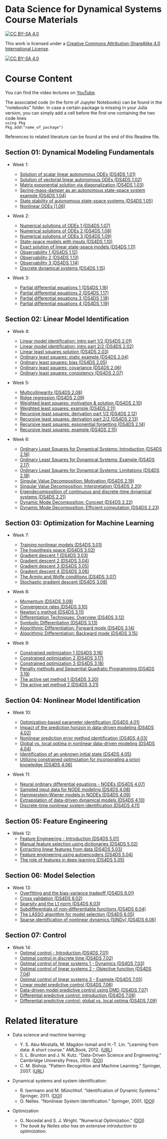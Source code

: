 Data Science for Dynamical Systems Course Materials
=======================================
[![CC BY-SA 4.0][cc-by-sa-shield]][cc-by-sa]

This work is licensed under a
[Creative Commons Attribution-ShareAlike 4.0 International License][cc-by-sa].

[![CC BY-SA 4.0][cc-by-sa-image]][cc-by-sa]

[cc-by-sa]: http://creativecommons.org/licenses/by-sa/4.0/
[cc-by-sa-image]: https://licensebuttons.net/l/by-sa/4.0/88x31.png
[cc-by-sa-shield]: https://img.shields.io/badge/License-CC%20BY--SA%204.0-lightgrey.svg

# Course Content

You can find the video lectures on [YouTube](https://www.youtube.com/@UPB_DS4DS-bu8ec/playlists).

The associated code (in the form of Jupyter Notebooks) can be found in the "notebooks" folder. In case a certain package is missing in your Julia version, you can simply add a cell before the first one containing the two code lines\
`using Pkg`\
`Pkg.add("name_of_package")`

References to related literature can be found at the end of this Readme file.

## Section 01: Dynamical Modeling Fundamentals
* Week 1:
  * [Solution of scalar linear autonomous ODEs (DS4DS 1.01)](https://www.youtube.com/watch?v=48FVrkGrJkA&list=PLg6FTHy3zJjxvWhKhME-R6z_WaX5MQ-dH&index=1)
  * [Solution of vectorial linear autonomous ODEs (DS4DS 1.02)](https://www.youtube.com/watch?v=p_phobJmjCk&list=PLg6FTHy3zJjxvWhKhME-R6z_WaX5MQ-dH&index=2)
  * [Matrix exponential solution via diagonalization (DS4DS 1.03)](https://www.youtube.com/watch?v=SUuSwOYeAKU&list=PLg6FTHy3zJjxvWhKhME-R6z_WaX5MQ-dH&index=3)
  * [Spring-mass-damper as an autonomous state-space system example (DS4DS 1.04)](https://www.youtube.com/watch?v=D4yAvFUcENQ&list=PLg6FTHy3zJjxvWhKhME-R6z_WaX5MQ-dH&index=4)
  * [State stability of autonomous state-space systems (DS4DS 1.05)](https://www.youtube.com/watch?v=FWX_z3zTGss&list=PLg6FTHy3zJjxvWhKhME-R6z_WaX5MQ-dH&index=5)
  * [Nonlinear ODEs (1.06)](https://www.youtube.com/watch?v=WecRnf3vAZo&list=PLg6FTHy3zJjxvWhKhME-R6z_WaX5MQ-dH&index=6)

* Week 2:
  * [Numerical solutions of ODEs 1 (DS4DS 1.07)](https://www.youtube.com/watch?v=XHarMmETHkE)
  * [Numerical solutions of ODEs 2 (DS4DS 1.08)](https://www.youtube.com/watch?v=ikOcwSOyiCI)
  * [Numerical solutions of ODEs 3 (DS4DS 1.09)](https://www.youtube.com/watch?v=yG2J7Zj1H9E)
  * [State-space models with inputs (DS4DS 1.10)](https://www.youtube.com/watch?v=7cLYJrGazXg)
  * [Exact solution of linear state-space models (DS4DS 1.11)](https://www.youtube.com/watch?v=HtIkqjm1w5w)
  * [Observability 1 (DS4DS 1.12)](https://www.youtube.com/watch?v=BnT62ol7zvA)
  * [Observability 2 (DS4DS 1.13)](https://www.youtube.com/watch?v=A9Zc21IzLjA)
  * [Observability 3 (DS4DS 1.14)](https://www.youtube.com/watch?v=IKXNPHASATg)
  * [Discrete dynamical systems (DS4DS 1.15)](https://www.youtube.com/watch?v=Ew3y1SGlVQc)
   
* Week 3:
  * [Partial differential equations 1 (DS4DS 1.16)](https://www.youtube.com/watch?v=O0aNsfJ-peg)
  * [Partial differential equations 2 (DS4DS 1.17)](https://www.youtube.com/watch?v=_qM3NP4sgO8)
  * [Partial differential equations 3 (DS4DS 1.18)](https://www.youtube.com/watch?v=AJz53LGRa1s)
  * [Partial differential equations 4 (DS4DS 1.19)](https://www.youtube.com/watch?v=c_jUfFBBvpQ)

## Section 02: Linear Model Identification
* Week 4:
  * [Linear model identification: intro part 1/2 (DS4DS 2.01)](https://www.youtube.com/watch?v=oFVnPJbi7Tg&list=PLg6FTHy3zJjzWOkG2cnJM_j6tKFyjLSy9&index=1)
  * [Linear model identification: intro part 2/2 (DS4DS 2.02)](https://www.youtube.com/watch?v=H5bZ2to1ono&list=PLg6FTHy3zJjzWOkG2cnJM_j6tKFyjLSy9&index=2)
  * [Linear least squares solution (DS4DS 2.03)](https://www.youtube.com/watch?v=1c1tMY0m3vE&list=PLg6FTHy3zJjzWOkG2cnJM_j6tKFyjLSy9&index=3)
  * [Ordinary least squares: static example (DS4DS 2.04)](https://www.youtube.com/watch?v=Mm92nd9lkDc&list=PLg6FTHy3zJjzWOkG2cnJM_j6tKFyjLSy9&index=4)
  * [Ordinary least squares: bias (DS4DS 2.05)](https://www.youtube.com/watch?v=hd9POUlZR-Q&list=PLg6FTHy3zJjzWOkG2cnJM_j6tKFyjLSy9&index=5)
  * [Ordinary least squares: covariance (DS4DS 2.06)](https://www.youtube.com/watch?v=b_OSb7g5C40&list=PLg6FTHy3zJjzWOkG2cnJM_j6tKFyjLSy9&index=6)
  * [Ordinary least squares: consistency (DS4DS 2.07)](https://www.youtube.com/watch?v=-3hS0ScYaaM&list=PLg6FTHy3zJjzWOkG2cnJM_j6tKFyjLSy9&index=7)
 
* Week 5:
  * [Multicollinearity (DS4DS 2.08)](https://www.youtube.com/watch?v=YoG0IsghOhU&list=PLg6FTHy3zJjzWOkG2cnJM_j6tKFyjLSy9&index=8)
  * [Ridge regression (DS4DS 2.09)](https://www.youtube.com/watch?v=eevhvtuEyPY&list=PLg6FTHy3zJjzWOkG2cnJM_j6tKFyjLSy9&index=9)
  * [Weighted least squares: motivation & solution (DS4DS 2.10)](https://www.youtube.com/watch?v=cjWvy1iCEiE&list=PLg6FTHy3zJjzWOkG2cnJM_j6tKFyjLSy9&index=10)
  * [Weighted least squares: example (DS4DS 2.11)](https://www.youtube.com/watch?v=WGXFemrKiJ0&list=PLg6FTHy3zJjzWOkG2cnJM_j6tKFyjLSy9&index=11)
  * [Recursive least squares: derivation part 1/2 (DS4DS 2.12)](https://www.youtube.com/watch?v=SgUhJj1FvDE&list=PLg6FTHy3zJjzWOkG2cnJM_j6tKFyjLSy9&index=12)
  * [Recursive least squares: derivation part 2/2 (DS4DS 2.13)](https://www.youtube.com/watch?v=RVvlsHdXyyU&list=PLg6FTHy3zJjzWOkG2cnJM_j6tKFyjLSy9&index=13)
  * [Recursive least squares: exponential forgetting (DS4DS 2.14)](https://www.youtube.com/watch?v=4j1_Ux6_rOY&list=PLg6FTHy3zJjzWOkG2cnJM_j6tKFyjLSy9&index=14)
  * [Recursive least squares: example (DS4DS 2.15)](https://www.youtube.com/watch?v=M5QYofnx1dg&list=PLg6FTHy3zJjzWOkG2cnJM_j6tKFyjLSy9&index=15)
 
* Week 6:
  * [Ordinary Least Squares for Dynamical Systems: Introduction (DS4DS 2.16)](https://www.youtube.com/watch?v=yuLsDQFusrI&list=PLg6FTHy3zJjzWOkG2cnJM_j6tKFyjLSy9&index=16)
  * [Ordinary Least Squares for Dynamical Systems: Example (DS4DS 2.17)](https://www.youtube.com/watch?v=6LitkQ2QTos&list=PLg6FTHy3zJjzWOkG2cnJM_j6tKFyjLSy9&index=17)
  * [Ordinary Least Squares for Dynamical Systems: Limitations (DS4DS 2.18)](https://www.youtube.com/watch?v=HIezurtcoJc&list=PLg6FTHy3zJjzWOkG2cnJM_j6tKFyjLSy9&index=18)
  * [Singular Value Decomposition: Motivation (DS4DS 2.19)](https://www.youtube.com/watch?v=8NAZZvM4cMY&list=PLg6FTHy3zJjzWOkG2cnJM_j6tKFyjLSy9&index=19)
  * [Singular Value Decomposition: Interpretation (DS4DS 2.20)](https://www.youtube.com/watch?v=LNDS__ucMmk&list=PLg6FTHy3zJjzWOkG2cnJM_j6tKFyjLSy9&index=20)
  * [Eigendecomposition of continuous and discrete-time dynamical systems (DS4DS 2.21)](https://www.youtube.com/watch?v=SA_hRTwZhHU&list=PLg6FTHy3zJjzWOkG2cnJM_j6tKFyjLSy9&index=21)
  * [Dynamic Mode Decomposition: Concept (DS4DS 2.22)](https://www.youtube.com/watch?v=-QWlSJGRzzk&list=PLg6FTHy3zJjzWOkG2cnJM_j6tKFyjLSy9&index=22)
  * [Dynamic Mode Decomposition: Efficient computation (DS4DS 2.23) ](https://www.youtube.com/watch?v=xzyQxCiEB7w&list=PLg6FTHy3zJjzWOkG2cnJM_j6tKFyjLSy9&index=23)

## Section 03: Optimization for Machine Learning
* Week 7:
  * [Training nonlinear models (DS4DS 3.01)](https://www.youtube.com/watch?v=Yp7BWq5cJec&list=PLg6FTHy3zJjws0hwWOa-cADy2aK5q_FM7)
  * [The hypothesis space (DS4DS 3.02)](https://www.youtube.com/watch?v=nEFZZfor8OY&list=PLg6FTHy3zJjws0hwWOa-cADy2aK5q_FM7&index=2)
  * [Gradient descent 1 (DS4DS 3.03)](https://www.youtube.com/watch?v=mZ0vn2cYxQc&list=PLg6FTHy3zJjws0hwWOa-cADy2aK5q_FM7&index=3)
  * [Gradient descent 2 (DS4DS 3.04)](https://www.youtube.com/watch?v=7asVgXqfkFo&list=PLg6FTHy3zJjws0hwWOa-cADy2aK5q_FM7&index=4)
  * [Gradient descent 3 (DS4DS 3.05)](https://www.youtube.com/watch?v=4F6yFASvx1c&list=PLg6FTHy3zJjws0hwWOa-cADy2aK5q_FM7&index=5)
  * [Gradient descent 4 (DS4DS 3.06)](https://www.youtube.com/watch?v=E2fCTUF9nYc&list=PLg6FTHy3zJjws0hwWOa-cADy2aK5q_FM7&index=6)
  * [The Armijo and Wolfe conditions (DS4DS 3.07)](https://www.youtube.com/watch?v=Jxh2kqVz6lk&list=PLg6FTHy3zJjws0hwWOa-cADy2aK5q_FM7&index=7)
  * [Stochastic gradient descent (DS4DS 3.08)](https://www.youtube.com/watch?v=iZ5rGdUcDRc&list=PLg6FTHy3zJjws0hwWOa-cADy2aK5q_FM7&index=8)
 
* Week 8:
  * [Momentum (DS4DS 3.09)](https://www.youtube.com/watch?v=NuFWEZYayUI&list=PLg6FTHy3zJjws0hwWOa-cADy2aK5q_FM7&index=9)
  * [Convergence rates (DS4DS 3.10)](https://www.youtube.com/watch?v=Ococ1-rrK9c&list=PLg6FTHy3zJjws0hwWOa-cADy2aK5q_FM7&index=10)
  * [Newton's method (DS4DS 3.11)](https://www.youtube.com/watch?v=7INmTFzPDsg&list=PLg6FTHy3zJjws0hwWOa-cADy2aK5q_FM7&index=11)
  * [Differentiation Techniques: Overview (DS4DS 3.12)](https://www.youtube.com/watch?v=hBEQbPkWrwk&list=PLg6FTHy3zJjws0hwWOa-cADy2aK5q_FM7&index=12)
  * [Symbolic Differentiation (DS4DS 3.13)](https://www.youtube.com/watch?v=aBxnOUGq2ug&list=PLg6FTHy3zJjws0hwWOa-cADy2aK5q_FM7&index=13)
  * [Algorithmic Differentiation: Forward mode (DS4DS 3.14)](https://www.youtube.com/watch?v=zQ9f6xpYEPw&list=PLg6FTHy3zJjws0hwWOa-cADy2aK5q_FM7&index=14)
  * [Algorithmic Differentiation: Backward mode (DS4DS 3.15)](https://www.youtube.com/watch?v=hg33342oeTA&list=PLg6FTHy3zJjws0hwWOa-cADy2aK5q_FM7&index=15)
 
* Week 9:
  * [Constrained optimization 1 (DS4DS 3.16)](https://www.youtube.com/watch?v=qQiVFvv2uiw&list=PLg6FTHy3zJjws0hwWOa-cADy2aK5q_FM7&index=16)
  * [Constrained optimization 2 (DS4DS 3.17)](https://www.youtube.com/watch?v=inqmExLG11c&list=PLg6FTHy3zJjws0hwWOa-cADy2aK5q_FM7&index=17)
  * [Constrained optimization 3 (DS4DS 3.18)](https://www.youtube.com/watch?v=yYuV-vBa7M8&list=PLg6FTHy3zJjws0hwWOa-cADy2aK5q_FM7&index=18)
  * [Penalty methods and Sequential Quadratic Programming (DS4DS 3.19)](https://www.youtube.com/watch?v=F21CocZHpQs&list=PLg6FTHy3zJjws0hwWOa-cADy2aK5q_FM7&index=19)
  * [The active set method 1 (DS4DS 3.20)](https://www.youtube.com/watch?v=cL5Djfu0pUY&list=PLg6FTHy3zJjws0hwWOa-cADy2aK5q_FM7&index=20)
  * [The active set method 2 (DS4DS 3.21)](https://www.youtube.com/watch?v=c4N0oKvlp5s&list=PLg6FTHy3zJjws0hwWOa-cADy2aK5q_FM7&index=21)

## Section 04: Nonlinear Model Identification

* Week 10:
  * [Optimization-based parameter identification (DS4DS 4.01)](https://www.youtube.com/watch?v=Bn0SGV_5RMU&list=PLg6FTHy3zJjyi-0pVsmA49erc-BvQvP7g&index=1)
  * [Impact of the prediction horizon in data-driven modeling (DS4DS 4.02)](https://www.youtube.com/watch?v=OmeEf-GHdfQ&list=PLg6FTHy3zJjyi-0pVsmA49erc-BvQvP7g&index=2)
  * [Nonlinear prediction error method identification (DS4DS 4.03)](https://www.youtube.com/watch?v=dB0SY6tBPTU&list=PLg6FTHy3zJjyi-0pVsmA49erc-BvQvP7g&index=3)
  * [Global vs. local optima in nonlinear data-driven modeling (DS4DS 4.04)](https://www.youtube.com/watch?v=PIrwCp8m1Ow&list=PLg6FTHy3zJjyi-0pVsmA49erc-BvQvP7g&index=4)
  * [Identification of an unknown initial state (DS4DS 4.05)](https://www.youtube.com/watch?v=rCei6XlOv7A&list=PLg6FTHy3zJjyi-0pVsmA49erc-BvQvP7g&index=5)
  * [Utilizing constrained optimization for incorporating a priori knowledge (DS4DS 4.06)](https://www.youtube.com/watch?v=h_AtcsE2tS0&list=PLg6FTHy3zJjyi-0pVsmA49erc-BvQvP7g&index=6)
 
* Week 11:
  * [Neural ordinary differential equations - NODEs (DS4DS 4.07)](https://www.youtube.com/watch?v=s3YTiV4EBkg&list=PLg6FTHy3zJjyi-0pVsmA49erc-BvQvP7g&index=7)
  * [Sampled input data for NODE modeling (DS4DS 4.08)](https://www.youtube.com/watch?v=OhLC4bf8e50&list=PLg6FTHy3zJjyi-0pVsmA49erc-BvQvP7g&index=8)
  * [Hammerstein-Wiener models in NODEs (DS4DS 4.09)](https://www.youtube.com/watch?v=Kz_4tqW3FCM&list=PLg6FTHy3zJjyi-0pVsmA49erc-BvQvP7g&index=9)
  * [Extrapolation of data-driven dynamical models (DS4DS 4.10)](https://www.youtube.com/watch?v=FhqDpPmlypc&list=PLg6FTHy3zJjyi-0pVsmA49erc-BvQvP7g&index=10)
  * [Discrete-time nonlinear system identification (DS4DS 4.11)](https://www.youtube.com/watch?v=s0XxdbuQWFU&list=PLg6FTHy3zJjyi-0pVsmA49erc-BvQvP7g&index=11)

## Section 05: Feature Engineering
* Week 12:
  * [Feature Engineering - Introduction (DS4DS 5.01)](https://www.youtube.com/watch?v=iAUNc1LT__U&list=PLg6FTHy3zJjxTq898AZKytAySDBe1VX-Y&index=1)
  * [Manual feature selection using dictionaries (DS4DS 5.02)](https://www.youtube.com/watch?v=DfbN8EVLJ58&list=PLg6FTHy3zJjxTq898AZKytAySDBe1VX-Y&index=2)
  * [Extracting linear features from data (DS4DS 5.03)](https://www.youtube.com/watch?v=bjbRHtwHKTw&list=PLg6FTHy3zJjxTq898AZKytAySDBe1VX-Y&index=3)
  * [Feature engineering using autoencoders (DS4DS 5.04)](https://www.youtube.com/watch?v=4fArw2O0vVM&list=PLg6FTHy3zJjxTq898AZKytAySDBe1VX-Y&index=4)
  * [The role of features in deep learning (DS4DS 5.05)](https://www.youtube.com/watch?v=6Hg9pIQEIO0&list=PLg6FTHy3zJjxTq898AZKytAySDBe1VX-Y&index=5)

## Section 06: Model Selection
* Week 13:
  * [Overfitting and the bias-variance tradeoff (DS4DS 6.01)](https://www.youtube.com/watch?v=jMg4h1G0cyg&list=PLg6FTHy3zJjzvsyH8xgDerpycWUBsGK0U&index=1)
  * [Cross validation (DS4DS 6.02)](https://www.youtube.com/watch?v=MxTO4r8H2oI&list=PLg6FTHy3zJjzvsyH8xgDerpycWUBsGK0U&index=2)
  * [Sparsity and the L1 norm (DS4DS 6.03)](https://www.youtube.com/watch?v=FbRTXh5r270&list=PLg6FTHy3zJjzvsyH8xgDerpycWUBsGK0U&index=3)
  * [Subdifferentials of non-differentiable functions (DS4DS 6.04)](https://www.youtube.com/watch?v=aRHgvxNG7_o&list=PLg6FTHy3zJjzvsyH8xgDerpycWUBsGK0U&index=4)
  * [The LASSO algorithm for model selection (DS4DS 6.05)](https://www.youtube.com/watch?v=0aYlO5FoRQ4&list=PLg6FTHy3zJjzvsyH8xgDerpycWUBsGK0U&index=5)
  * [Sparse identification of nonlinear dynamics (SINDy) (DS4DS 6.06)](https://www.youtube.com/watch?v=0wF3zvdvgK4&list=PLg6FTHy3zJjzvsyH8xgDerpycWUBsGK0U&index=6)

## Section 07: Control
* Week 14:
  * [Optimal control - Introduction (DS4DS 7.01)](https://www.youtube.com/watch?v=6GSHAoLMsXs&list=PLg6FTHy3zJjzJ8Ddui6ZwQpdMZeoqG1ei)
  * [Optimal control in discrete time (DS4DS 7.02)](https://www.youtube.com/watch?v=KuAbISxSJQI&list=PLg6FTHy3zJjzJ8Ddui6ZwQpdMZeoqG1ei&index=2)
  * [Optimal control of linear systems 1 - Dynamics (DS4DS 7.03)](https://www.youtube.com/watch?v=FKn9lJKVj1E&list=PLg6FTHy3zJjzJ8Ddui6ZwQpdMZeoqG1ei&index=3)
  * [Optimal control of linear systems 2 - Objective function (DS4DS 7.04)](https://www.youtube.com/watch?v=3ZTWuTV55Kk&list=PLg6FTHy3zJjzJ8Ddui6ZwQpdMZeoqG1ei&index=4)
  * [Optimal control of linear systems 3 - Example (DS4DS 7.05)](https://www.youtube.com/watch?v=131q4mBEid8&list=PLg6FTHy3zJjzJ8Ddui6ZwQpdMZeoqG1ei&index=5)
  * [Linear model predictive control (DS4DS 7.06)](https://www.youtube.com/watch?v=F5Y-nFsRKts&list=PLg6FTHy3zJjzJ8Ddui6ZwQpdMZeoqG1ei&index=6)
  * [Data-driven model predictive control using DMD (DS4DS 7.07)](https://www.youtube.com/watch?v=Z63Xl_Xy3Ts&list=PLg6FTHy3zJjzJ8Ddui6ZwQpdMZeoqG1ei&index=7)
  * [Differential predictive control: introduction (DS4DS 7.08)](https://www.youtube.com/watch?v=eZLwms4nRu8&list=PLg6FTHy3zJjzJ8Ddui6ZwQpdMZeoqG1ei&index=8)
  * [Differential predictive control: global vs. local optima (DS4DS 7.09)](https://www.youtube.com/watch?v=-D6puRAMTww&list=PLg6FTHy3zJjzJ8Ddui6ZwQpdMZeoqG1ei&index=9)
 
# Related literature
* Data science and machine learning:
  * Y. S. Abu-Mostafa, M. Magdon-Ismail and H.-T. Lin. "Learning from data: A short course." AMLBook, 2012. ([URL](https://work.caltech.edu/telecourse))
  * S. L. Brunton and J. N. Kutz. "Data-Driven Science and Engineering." Cambridge University Press, 2019. ([DOI](https://doi.org/10.1017/9781108380690))
  * C. M. Bishop. "Pattern Recognition and Machine Learning." Springer, 2007. ([URL](https://www.microsoft.com/en-us/research/uploads/prod/2006/01/Bishop-Pattern-Recognition-and-Machine-Learning-2006.pdf))
    
* Dynamical systems and system identification:
  * R. Isermann and M. Münchhof. "Identification of Dynamic Systems." Springer, 2011. ([DOI](https://doi.org/10.1007/978-3-540-78879-9))
  * O. Nelles. "Nonlinear System Identification." Springer, 2001. ([DOI](https://doi.org/10.1007/978-3-030-47439-3))

* Optimization
  * G. Nocedal and S. J. Wright. "Numerical Optimization." ([DOI](https://doi.org/10.1007/978-0-387-40065-5))
  * _The book by Nelles also has an extensive introduction to optimization._
